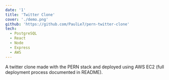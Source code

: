 ```yaml
---
date: '1'
title: 'Twitter Clone'
cover: './demo.png'
github: 'https://github.com/PaulLe7/pern-twitter-clone'
tech:
  - PostgreSQL
  - React
  - Node
  - Express
  - AWS
---
```


A twitter clone made with the PERN stack and deployed using AWS EC2 (full deployment process documented in README).
